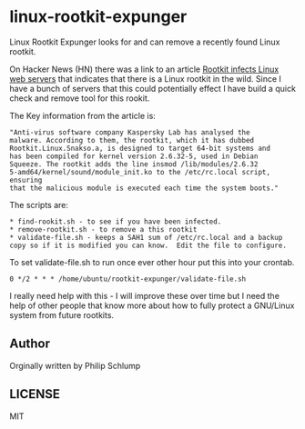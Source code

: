 linux-rootkit-expunger
======================

Linux Rootkit Expunger looks for and can remove a recently found Linux rootkit.

On Hacker News (HN) there was a
link to an article [Rootkit infects Linux web servers](http://www.h-online.com/open/news/item/Rootkit-infects-Linux-web-servers-1753969.html)
that indicates that there is a Linux rootkit in the wild.  Since I have
a bunch of servers that this could potentially effect I have
build a quick check and remove tool for this rookit.

The Key information from the article is:

	"Anti-virus software company Kaspersky Lab has analysed the
	malware. According to them, the rootkit, which it has dubbed
	Rootkit.Linux.Snakso.a, is designed to target 64-bit systems and
	has been compiled for kernel version 2.6.32-5, used in Debian
	Squeeze. The rootkit adds the line insmod /lib/modules/2.6.32
	5-amd64/kernel/sound/module_init.ko to the /etc/rc.local script, ensuring
	that the malicious module is executed each time the system boots."

The scripts are:

	* find-rookit.sh - to see if you have been infected.
	* remove-rootkit.sh - to remove a this rootkit
	* validate-file.sh - keeps a SAH1 sum of /etc/rc.local and a backup copy so if it is modified you can know.  Edit the file to configure.

To set validate-file.sh to run once ever other hour put this into your crontab.

	0 */2 * * * /home/ubuntu/rootkit-expunger/validate-file.sh

I really need help with this - I will improve these over time but I need
the help of other people that know more about how to fully protect a
GNU/Linux system from future rootkits.


Author
------
Orginally written by Philip Schlump

LICENSE
-------

MIT

